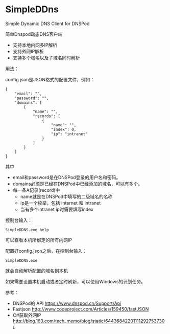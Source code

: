 SimpleDDns
==========

Simple Dynamic DNS Client for DNSPod

简单Dnspod动态DNS客户端

* 支持本地内网多IP解析
* 支持外网IP解析
* 支持多个域名以及子域名同时解析

用法：

config.json是JSON格式的配置文件，例如：

    {
        "email": "",
        "password": "",
        "domains": [
            {
                "name": "",
                "records": [
                    {
                        "name": "",
                        "index": 0,
                        "ip": "intranet"
                    }
                ]
            }
        ]
    }

其中
* email和password是在DNSPod登录的用户名和密码。
* domains必须是已经在DNSPod中已经添加的域名，可以有多个。
* 每一条A记录(record)中
    * name就是在DNSPod中填写的二级域名的名称
    * ip是一个枚举，包括 internet 和 intranet
    * 当有多个intranet ip时需要填写index

控制台输入：

    SimpleDDNS.exe help

可以查看本机所绑定的所有内网IP


配置好config.json之后，在控制台输入：

    SimpleDDNS.exe

就会自动解析配置的域名到本机

如果需要设置本机启动或者定时刷新，可以使用Windows的计划任务。

参考：
* DNSPod的 API https://www.dnspod.cn/Support/Api
* Fastjson http://www.codeproject.com/Articles/159450/fastJSON
* C#获取外网IP http://blog.163.com/tech_memo/blog/static/64436842201111292753730/